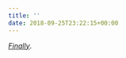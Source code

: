 ```yaml
---
title: ''
date: 2018-09-25T23:22:15+00:00
---
```

_[Finally](https://www.theguardian.com/media/2018/sep/25/bbc-two-first-full-rebrand-25-years)_.